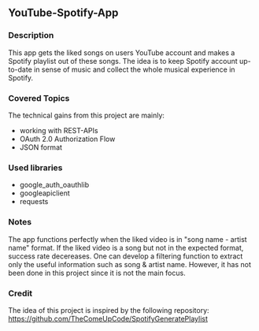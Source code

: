 ## YouTube-Spotify-App
### Description
This app gets the liked songs on users 
YouTube account and makes a Spotify 
playlist out of these songs. The idea is 
to keep Spotify account up-to-date in sense
of music and collect the whole musical 
experience in Spotify.
### Covered Topics
The technical gains from this project are mainly:
* working with REST-APIs
* OAuth 2.0 Authorization Flow
* JSON format
### Used libraries
* google_auth_oauthlib
* googleapiclient 
* requests
### Notes
The app functions perfectly when the liked video is in "song name - artist name" format.
If the liked video is a song but not in the expected format, success rate decereases. One can 
develop a filtering function to extract only the useful information such as song & artist name. However,
it has not been done in this project since it is not the main focus.
### Credit
The idea of this project is inspired by the 
following repository: 
https://github.com/TheComeUpCode/SpotifyGeneratePlaylist

